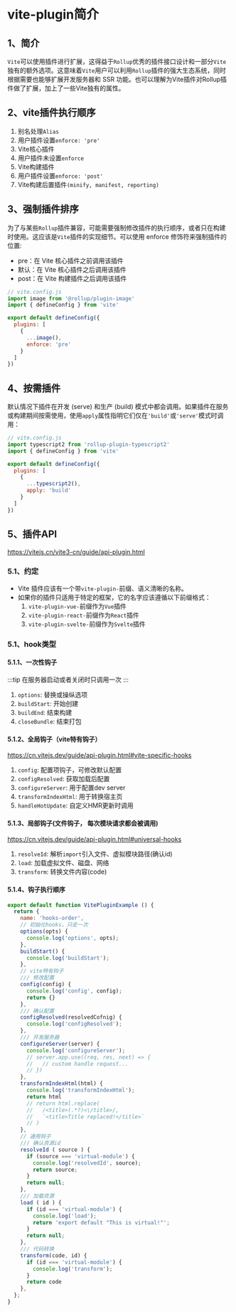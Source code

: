 # vite-plugin简介
## 1、简介
`Vite`可以使用插件进行扩展，这得益于`Rollup`优秀的插件接口设计和一部分`Vite`独有的额外选项。这意味着`Vite`用户可以利用`Rollup`插件的强大生态系统，同时根据需要也能够扩展开发服务器和 SSR 功能。也可以理解为Vite插件对Rollup插件做了扩展，加上了一些Vite独有的属性。

## 2、vite插件执行顺序
1. 别名处理`Alias`
2. 用户插件设置​​`enforce: 'pre'​​`
3. Vite核心插件
4. 用户插件未设置`​​enforce​​`
5. Vite构建插件
6. 用户插件设置`​​enforce: 'post'​​`
7. Vite构建后置插件`(minify, manifest, reporting)`

## 3、强制插件排序
为了与某些`Rollup`插件兼容，可能需要强制修改插件的执行顺序，或者只在构建时使用。这应该是`Vite`插件的实现细节。可以使用 enforce 修饰符来强制插件的位置:

- pre：在 Vite 核心插件之前调用该插件
- 默认：在 Vite 核心插件之后调用该插件
- post：在 Vite 构建插件之后调用该插件
```js
// vite.config.js
import image from '@rollup/plugin-image'
import { defineConfig } from 'vite'

export default defineConfig({
  plugins: [
    {
      ...image(),
      enforce: 'pre'
    }
  ]
})
```

## 4、按需插件
默认情况下插件在开发 (serve) 和生产 (build) 模式中都会调用。如果插件在服务或构建期间按需使用，使用`apply`属性指明它们仅在`'build'`或`'serve'`模式时调用：
```js
// vite.config.js
import typescript2 from 'rollup-plugin-typescript2'
import { defineConfig } from 'vite'

export default defineConfig({
  plugins: [
    {
      ...typescript2(),
      apply: 'build'
    }
  ]
})
```

## 5、插件API
https://vitejs.cn/vite3-cn/guide/api-plugin.html
### 5.1、约定
- Vite 插件应该有一个带`vite-plugin-`前缀、语义清晰的名称。
- 如果你的插件只适用于特定的框架，它的名字应该遵循以下前缀格式：
  1. `vite-plugin-vue-`前缀作为`Vue`插件
  2. `vite-plugin-react-`前缀作为`React`插件
  3. `vite-plugin-svelte-`前缀作为`Svelte`插件

### 5.1、hook类型

#### 5.1.1、一次性钩子
:::tip
在服务器启动或者关闭时只调用一次
:::
1. `options`: 替换或操纵选项
2. `buildStart`: 开始创建
3. `buildEnd`: 结束构建
4. `closeBundle`: 结束打包

#### 5.1.2、全局钩子（vite特有钩子）
https://cn.vitejs.dev/guide/api-plugin.html#vite-specific-hooks

1. `config`: 配置项钩子，可修改默认配置
2. `configResolved`: 获取加载后配置
3. `configureServer`: 用于配置dev server
4. `transformIndexHtml`: 用于转换宿主页
5. `handleHotUpdate`: 自定义HMR更新时调用

#### 5.1.3、局部钩子(文件钩子， 每次模块请求都会被调用)
https://cn.vitejs.dev/guide/api-plugin.html#universal-hooks

1. `resolveId`: 解析`import`引入文件、虚拟模块路径(确认id)
2. `load`: 加载虚拟文件、磁盘、网络
3. `transform`: 转换文件内容(code)

#### 5.1.4、钩子执行顺序
```js
export default function VitePluginExample () {
  return {
    name: 'hooks-order', 
    // 初始化hooks，只走一次
    options(opts) {
      console.log('options', opts);
    },
    buildStart() {
      console.log('buildStart');
    },
    // vite特有钩子
    /// 修改配置
    config(config) {
      console.log('config', config);
      return {}
    },
    /// 确认配置
    configResolved(resolvedCofnig) {
      console.log('configResolved');
    },
    /// 开发服务器
    configureServer(server) {
      console.log('configureServer');
      // server.app.use((req, res, next) => {
      //   // custom handle request...
      // })
    },
    transformIndexHtml(html) {
      console.log('transformIndexHtml');
      return html
      // return html.replace(
      //   /<title>(.*?)<\/title>/,
      //   `<title>Title replaced!</title>`
      // )
    },
    // 通用钩子
    /// 确认资源id
    resolveId ( source ) {
      if (source === 'virtual-module') {
        console.log('resolvedId', source);
        return source; 
      }
      return null; 
    },
    /// 加载资源
    load ( id ) {
      if (id === 'virtual-module') {
        console.log('load');
        return 'export default "This is virtual!"';
      }
      return null;
    },
    /// 代码转换
    transform(code, id) {
      if (id === 'virtual-module') {
        console.log('transform');
      }
      return code
    },
  };
}
```